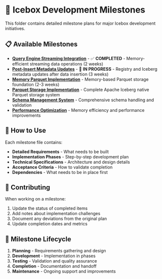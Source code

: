# 🎯 Icebox Development Milestones

This folder contains detailed milestone plans for major Icebox development initiatives.

## 📋 Available Milestones

- **[Query Engine Streaming Integration](query-engine-streaming-integration.md)** - ✅ **COMPLETED** - Memory-efficient streaming data operations (2 weeks)
- **[Post-Insert Metadata Updates](post-insert-metadata-updates.md)** - 🚧 **IN PROGRESS** - Registry and Iceberg metadata updates after data insertion (3 weeks)
- **[Memory Parquet Implementation](memory-parquet-implementation.md)** - Memory-based Parquet storage foundation (2-3 weeks)
- **[Parquet Storage Implementation](parquet-storage-implementation.md)** - Complete Apache Iceberg native Parquet storage system
- **[Schema Management System](schema-management-system.md)** - Comprehensive schema handling and validation
- **[Performance Optimization](performance-optimization.md)** - Memory efficiency and performance improvements

## 🚀 How to Use

Each milestone file contains:
- **Detailed Requirements** - What needs to be built
- **Implementation Phases** - Step-by-step development plan
- **Technical Specifications** - Architecture and design details
- **Acceptance Criteria** - How to validate completion
- **Dependencies** - What needs to be in place first

## 📝 Contributing

When working on a milestone:
1. Update the status of completed items
2. Add notes about implementation challenges
3. Document any deviations from the original plan
4. Update completion dates and metrics

## 🔄 Milestone Lifecycle

1. **Planning** - Requirements gathering and design
2. **Development** - Implementation in phases
3. **Testing** - Validation and quality assurance
4. **Completion** - Documentation and handoff
5. **Maintenance** - Ongoing support and improvements
